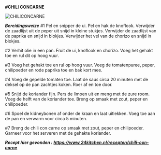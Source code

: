 **#CHILI CONCARNE** 

![CHILICONCARNE](https://www.24kitchen.nl/files/styles/social_media_share/public/2019-10/shutterstock_1192492630.jpg?itok=RCqTgyci)

**_Bereidingsweize_**
#1 Pel en snipper de ui. Pel en hak de knoflook. Verwijder de zaadlijst uit de peper uit snijd in kleine stukjes. Verwijder de zaadlijst van de paprika en snijd in blokjes. Verwijder het vel van de chorizo en snijd in blokjes.

#2 Verhit olie in een pan. Fruit de ui, knoflook en chorizo. Voeg het gehakt toe en rul dit op hoog vuur.

#3 Voeg het gehakt toe en rul op hoog vuur. Voeg de tomatenpuree, peper, chilipoeder en rode paprika toe en bak kort mee.

#4 Voeg de gepelde tomaten toe. Laat de saus circa 20 minuten met de deksel op de pan zachtjes koken. Roer af en toe door.

#5 Snijd de koriander fijn. Pers de limoen uit en meng met de zure room. Voeg de helft van de koriander toe. Breng op smaak met zout, peper en chilipoeder.

#6 Spoel de kidneybonen af onder de kraan en laat uitlekken. Voeg toe aan de pan en verwarm voor circa 5 minuten.

#7 Breng de chili con carne op smaak met zout, peper en chilipoeder. Garneer voor het serveren met de gehakte koriander.

**_Recept hier gevonden : https://www.24kitchen.nl/recepten/chili-con-carne_**
